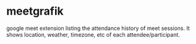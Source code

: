 # meetgrafik
google meet extension listing the attendance history of meet sessions. It shows location, weather, timezone, etc of each attendee/participant.

